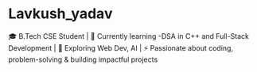 # Lavkush_yadav
🎓 B.Tech CSE Student | 🌱 Currently learning -DSA in C++ and Full-Stack Development   | 🚀 Exploring Web Dev, AI | ⚡ Passionate about coding, problem-solving &amp; building impactful projects
